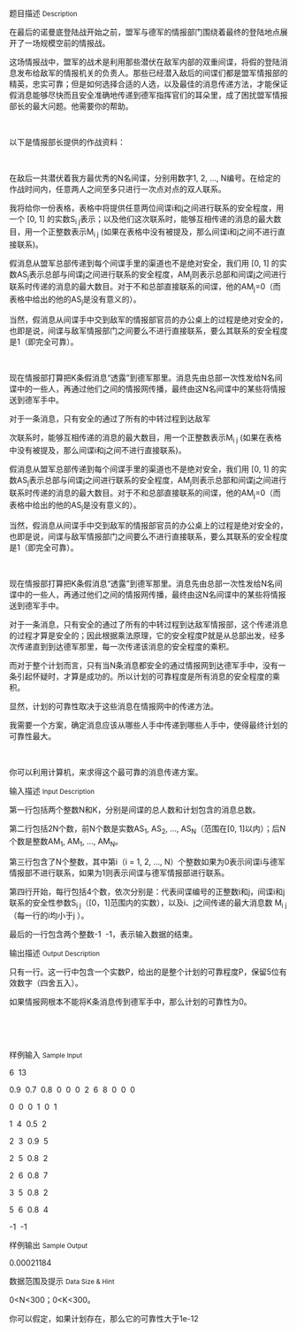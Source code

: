 <div class="panel panel-default">
<div class="area-title">
<span>
题目描述
<small>Description</small>
</span></div>
<div class="panel-body">

<p>在最后的诺曼底登陆战开始之前，盟军与德军的情报部门围绕着最终的登陆地点展开了一场规模空前的情报战。</p>
<p>这场情报战中，盟军的战术是利用那些潜伏在敌军内部的双重间谍，将假的登陆消息发布给敌军的情报机关的负责人。那些已经潜入敌后的间谍们都是盟军情报部的精英，忠实可靠；但是如何选择合适的人选，以及最佳的消息传递方法，才能保证假消息能够尽快而且安全准确地传递到德军指挥官们的耳朵里，成了困扰盟军情报部长的最大问题。他需要你的帮助。</p>
<p> </p>
<p>以下是情报部长提供的作战资料：</p>
<p> </p>
<p>在敌后一共潜伏着我方最优秀的N名间谍，分别用数字1, 2, …, N编号。在给定的作战时间内，任意两人之间至多只进行一次点对点的双人联系。</p>
<p>我将给你一份表格，表格中将提供任意两位间谍i和j之间进行联系的安全程度，用一个 [0, 1] 的实数S<sub>i j</sub>表示；以及他们这次联系时，能够互相传递的消息的最大数目，用一个正整数表示M<sub>i j</sub> (如果在表格中没有被提及，那么间谍i和j之间不进行直接联系)。</p>
<p>假消息从盟军总部传递到每个间谍手里的渠道也不是绝对安全，我们用 [0, 1] 的实数AS<sub>j</sub>表示总部与间谍j之间进行联系的安全程度，AM<sub>j</sub>则表示总部和间谍j之间进行联系时传递的消息的最大数目。对于不和总部直接联系的间谍，他的AM<sub>j</sub>=0（而表格中给出的他的AS<sub>j</sub>是没有意义的）。</p>
<p>当然，假消息从间谍手中交到敌军的情报部官员的办公桌上的过程是绝对安全的，也即是说，间谍与敌军情报部门之间要么不进行直接联系，要么其联系的安全程度是1（即完全可靠）。</p>
<p> </p>
<p>现在情报部打算把K条假消息“透露”到德军那里。消息先由总部一次性发给N名间谍中的一些人，再通过他们之间的情报网传播，最终由这N名间谍中的某些将情报送到德军手中。</p>
<p>对于一条消息，只有安全的通过了所有的中转过程到达敌军</p>
<p>次联系时，能够互相传递的消息的最大数目，用一个正整数表示M<sub>i j</sub> (如果在表格中没有被提及，那么间谍i和j之间不进行直接联系)。</p>
<p>假消息从盟军总部传递到每个间谍手里的渠道也不是绝对安全，我们用 [0, 1] 的实数AS<sub>j</sub>表示总部与间谍j之间进行联系的安全程度，AM<sub>j</sub>则表示总部和间谍j之间进行联系时传递的消息的最大数目。对于不和总部直接联系的间谍，他的AM<sub>j</sub>=0（而表格中给出的他的AS<sub>j</sub>是没有意义的）。</p>
<p>当然，假消息从间谍手中交到敌军的情报部官员的办公桌上的过程是绝对安全的，也即是说，间谍与敌军情报部门之间要么不进行直接联系，要么其联系的安全程度是1（即完全可靠）。</p>
<p> </p>
<p>现在情报部打算把K条假消息“透露”到德军那里。消息先由总部一次性发给N名间谍中的一些人，再通过他们之间的情报网传播，最终由这N名间谍中的某些将情报送到德军手中。</p>
<p>对于一条消息，只有安全的通过了所有的中转过程到达敌军情报部，这个传递消息的过程才算是安全的；因此根据乘法原理，它的安全程度P就是从总部出发，经多次传递直到到达德军那里，每一次传递该消息的安全程度的乘积。</p>
<p>而对于整个计划而言，只有当N条消息都安全的通过情报网到达德军手中，没有一条引起怀疑时，才算是成功的。所以计划的可靠程度是所有消息的安全程度的乘积。</p>
<p>显然，计划的可靠性取决于这些消息在情报网中的传递方法。</p>
<p>我需要一个方案，确定消息应该从哪些人手中传递到哪些人手中，使得最终计划的可靠性最大。</p>
<p> </p>
<p>你可以利用计算机，来求得这个最可靠的消息传递方案。</p>

</div>
</div>

<div class="panel panel-default">
<div class="area-title">
<span>
输入描述
<small>Input Description</small>
</span></div>
<div class="panel-body">
<p>第一行包括两个整数N和K，分别是间谍的总人数和计划包含的消息总数。</p>
<p>第二行包括2N个数，前N个数是实数AS<sub>1</sub>, AS<sub>2</sub>, …, AS<sub>N</sub>（范围在[0, 1]以内）；后N个数是整数AM<sub>1</sub>, AM<sub>1</sub>, …, AM<sub>N</sub>。</p>
<p>第三行包含了N个整数，其中第i（i = 1, 2, …, N）个整数如果为0表示间谍i与德军情报部不进行联系，如果为1则表示间谍与德军情报部进行联系。</p>
<p>第四行开始，每行包括4个数，依次分别是：代表间谍编号的正整数i和j，间谍i和j联系的安全性参数S<sub>i j</sub>（[0，1]范围内的实数），以及i、j之间传递的最大消息数 M<sub>i j</sub>（每一行的i均小于j ）。</p>
<p>最后的一行包含两个整数-1  -1，表示输入数据的结束。</p>

</div>
</div>
<div  class="panel panel-default">
<div class="area-title">
<span>
输出描述
<small>Output Description</small>
</span></div>
<div class="panel-body">

<p>只有一行。这一行中包含一个实数P，给出的是整个计划的可靠程度P，保留5位有效数字（四舍五入）。</p>
<p>如果情报网根本不能将K条消息传到德军手中，那么计划的可靠性为0。</p>
<p>&nbsp;</p>
<p>&nbsp;</p>

</div>
</div>


<div class="panel panel-default">
<div class="area-title">
<span>
样例输入
<small>Sample Input</small>
</span></div>
<div class="panel-body">
<p>6  13</p>
<p>0.9  0.7  0.8  0  0  0  2  6  8  0  0  0</p>
<p>0  0  0  1  0  1</p>
<p>1  4  0.5  2</p>
<p>2  3  0.9  5</p>
<p>2  5  0.8  2</p>
<p>2  6  0.8  7</p>
<p>3  5  0.8  2</p>
<p>5  6  0.8  4</p>
<p>-1  -1</p>

</div>
</div>

<div class="panel panel-default">
<div class="area-title">
<span>
样例输出
<small>Sample Output</small>
</span></div>
<div class="panel-body">
<p>0.00021184</p>

</div>
</div>

<div class="panel panel-default">
<div class="area-title">
<span>
数据范围及提示
<small>Data Size & Hint</small>
</span></div>
<div class="panel-body">
<p>0&lt;N&lt;300；0&lt;K&lt;300。</p>
<p>你可以假定，如果计划存在，那么它的可靠性大于1e-12</p>
</div>
</div>